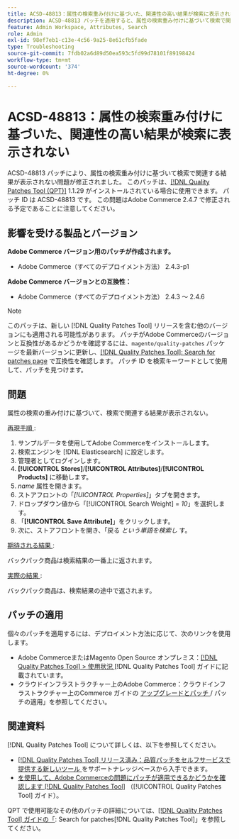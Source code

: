 ```yaml
---
title: ACSD-48813：属性の検索重み付けに基づいた、関連性の高い結果が検索に表示されない
description: ACSD-48813 パッチを適用すると、属性の検索重み付けに基づいて検索で関連する結果が表示されないAdobe Commerceの問題が修正されます。
feature: Admin Workspace, Attributes, Search
role: Admin
exl-id: 98ef7eb1-c13e-4c56-9a25-8e61cfb5fade
type: Troubleshooting
source-git-commit: 7fdb02a6d89d50ea593c5fd99d78101f89198424
workflow-type: tm+mt
source-wordcount: '374'
ht-degree: 0%

---
```


# ACSD-48813：属性の検索重み付けに基づいた、関連性の高い結果が検索に表示されない

ACSD-48813 パッチにより、属性の検索重み付けに基づいて検索で関連する結果が表示されない問題が修正されました。 このパッチは、[[!DNL Quality Patches Tool (QPT)]](https://experienceleague.adobe.com/en/docs/commerce-operations/tools/quality-patches-tool/quality-patches-tool-to-self-serve-quality-patches) 1.1.29 がインストールされている場合に使用できます。 パッチ ID は ACSD-48813 です。 この問題はAdobe Commerce 2.4.7 で修正される予定であることに注意してください。

## 影響を受ける製品とバージョン

**Adobe Commerce バージョン用のパッチが作成されます。**

* Adobe Commerce（すべてのデプロイメント方法） 2.4.3-p1

**Adobe Commerce バージョンとの互換性：**

* Adobe Commerce（すべてのデプロイメント方法） 2.4.3 ～ 2.4.6

>[!NOTE]
>
>このパッチは、新しい [!DNL Quality Patches Tool] リリースを含む他のバージョンにも適用される可能性があります。 パッチがAdobe Commerceのバージョンと互換性があるかどうかを確認するには、`magento/quality-patches` パッケージを最新バージョンに更新し、[[!DNL Quality Patches Tool]: Search for patches page](https://experienceleague.adobe.com/tools/commerce-quality-patches/index.html) で互換性を確認します。 パッチ ID を検索キーワードとして使用して、パッチを見つけます。

## 問題

属性の検索の重み付けに基づいて、検索で関連する結果が表示されない。

<u> 再現手順 </u>:

1. サンプルデータを使用してAdobe Commerceをインストールします。
1. 検索エンジンを [!DNL Elasticsearch] に設定します。
1. 管理者としてログインします。
1. **[!UICONTROL Stores]**/**[!UICONTROL Attributes]**/**[!UICONTROL Products]** に移動します。
1. *name* 属性を開きます。
1. ストアフロントの「*[!UICONTROL Properties]*」タブを開きます。
1. ドロップダウン値から「[!UICONTROL Search Weight] = *10*」を選択します。
1. 「**[!UICONTROL Save Attribute]**」をクリックします。
1. 次に、ストアフロントを開き、「戻る *という単語を検索し* す。

<u> 期待される結果 </u>:

バックパック商品は検索結果の一番上に返されます。

<u> 実際の結果 </u>:

バックパック商品は、検索結果の途中で返されます。

## パッチの適用

個々のパッチを適用するには、デプロイメント方法に応じて、次のリンクを使用します。

* Adobe CommerceまたはMagento Open Source オンプレミス：[[!DNL Quality Patches Tool] > 使用状況 ](/help/tools/quality-patches-tool/usage.md)[!DNL Quality Patches Tool] ガイドに記載されています。
* クラウドインフラストラクチャー上のAdobe Commerce：クラウドインフラストラクチャー上のCommerce ガイドの [ アップグレードとパッチ ](https://experienceleague.adobe.com/docs/commerce-cloud-service/user-guide/develop/upgrade/apply-patches.html)/ パッチの適用」を参照してください。

## 関連資料

[!DNL Quality Patches Tool] について詳しくは、以下を参照してください。

* [[!DNL Quality Patches Tool]  リリース済み：品質パッチをセルフサービスで提供する新しいツール ](https://experienceleague.adobe.com/en/docs/commerce-operations/tools/quality-patches-tool/quality-patches-tool-to-self-serve-quality-patches) をサポートナレッジベースから入手できます。
* [ を使用して、Adobe Commerceの問題にパッチが適用できるかどうかを確認します  [!DNL Quality Patches Tool]](/help/tools/quality-patches-tool/patches-available-in-qpt/check-patch-for-magento-issue-with-magento-quality-patches.md) （[!UICONTROL Quality Patches Tool] ガイド）。


QPT で使用可能なその他のパッチの詳細については、[[!DNL Quality Patches Tool] ガイドの「](https://experienceleague.adobe.com/tools/commerce-quality-patches/index.html): Search for patches[!DNL Quality Patches Tool]」を参照してください。
